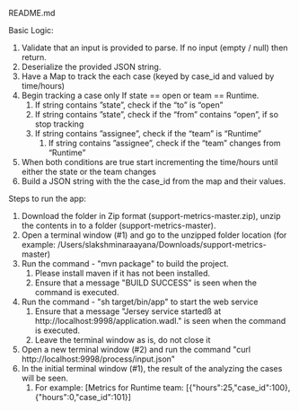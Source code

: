 README.md

Basic Logic:
1. Validate that an input is provided to parse. If no input (empty / null) then return.
2. Deserialize the provided JSON string.
3. Have a Map to track the each case (keyed by case_id and valued by time/hours)
4. Begin tracking a case only If state == open or team == Runtime.
    1. If string contains ”state”, check if the “to” is “open”
    2. If string contains ”state”, check if the “from” contains “open”,  if so  stop tracking
    3. If string contains ”assignee”, check if the “team” is “Runtime”
        1. If string contains ”assignee”, check if the “team” changes from “Runtime”
5. When both conditions are true start incrementing the time/hours until either the state or the team changes
6. Build a JSON string with the the case_id from the map and their values.

Steps to run the app:
1. Download the folder in Zip format (support-metrics-master.zip), unzip the contents in to a folder (support-metrics-master).
2. Open a terminal window (#1) and go to the unzipped folder location (for example: /Users/slakshminaraayana/Downloads/support-metrics-master)
3. Run the command - "mvn package" to build the project. 
    1. Please install maven if it has not been installed.
    2. Ensure that a message "BUILD SUCCESS" is seen when the command is executed.
4. Run the command - "sh target/bin/app" to start the web service
    1. Ensure that a message "Jersey service startedß at http://localhost:9998/application.wadl." is seen when the command is executed.
    2. Leave the terminal window as is, do not close it
5. Open a new terminal window (#2) and run the command "curl http://localhost:9998/process/input.json"
6. In the initial terminal window (#1), the result of the analyzing the cases will be seen.
    1. For example: [Metrics for Runtime team: [{"hours":25,"case_id":100},{"hours":0,"case_id":101}]
